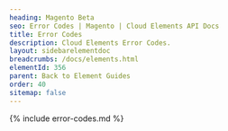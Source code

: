 ```yaml
---
heading: Magento Beta
seo: Error Codes | Magento | Cloud Elements API Docs
title: Error Codes
description: Cloud Elements Error Codes.
layout: sidebarelementdoc
breadcrumbs: /docs/elements.html
elementId: 356
parent: Back to Element Guides
order: 40
sitemap: false
---
```


{% include error-codes.md %}
